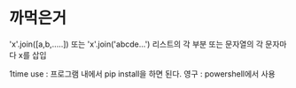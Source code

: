 # 까먹은거
'x'.join([a,b,.....]) 또는 'x'.join('abcde...')
리스트의 각 부분 또는 문자열의 각 문자마다 x를 삽입

1time use : 프로그램 내에서 pip install을 하면 된다.
영구 : powershell에서 사용